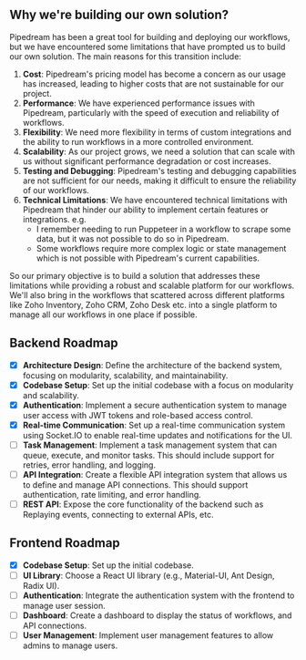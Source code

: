 ## Why we're building our own solution?
Pipedream has been a great tool for building and deploying our workflows, but we have encountered some limitations that have prompted us to build our own solution. The main reasons for this transition include:
1. **Cost**: Pipedream's pricing model has become a concern as our usage has increased, leading to higher costs that are not sustainable for our project.
2. **Performance**: We have experienced performance issues with Pipedream, particularly with the speed of execution and reliability of workflows.
3. **Flexibility**: We need more flexibility in terms of custom integrations and the ability to run workflows in a more controlled environment.
4. **Scalability**: As our project grows, we need a solution that can scale with us without significant performance degradation or cost increases.
5. **Testing and Debugging**: Pipedream's testing and debugging capabilities are not sufficient for our needs, making it difficult to ensure the reliability of our workflows.
6. **Technical Limitations**: We have encountered technical limitations with Pipedream that hinder our ability to implement certain features or integrations. e.g. 
   - I remember needing to run Puppeteer in a workflow to scrape some data, but it was not possible to do so in Pipedream.
   - Some workflows require more complex logic or state management which is not possible with Pipedream's current capabilities.

So our primary objective is to build a solution that addresses these limitations while providing a robust and scalable platform for our workflows. We'll also bring in the workflows that scattered across different platforms like Zoho Inventory, Zoho CRM, Zoho Desk etc. into a single platform to manage all our workflows in one place if possible.

## Backend Roadmap
- [x] **Architecture Design**: Define the architecture of the backend system, focusing on modularity, scalability, and maintainability.
- [x] **Codebase Setup**: Set up the initial codebase with a focus on modularity and scalability.
- [x] **Authentication**: Implement a secure authentication system to manage user access with JWT tokens and role-based access control.
- [x] **Real-time Communication**: Set up a real-time communication system using Socket.IO to enable real-time updates and notifications for the UI.
- [ ] **Task Management**: Implement a task management system that can queue, execute, and monitor tasks. This should include support for retries, error handling, and logging.
- [ ] **API Integration**: Create a flexible API integration system that allows us to define and manage API connections. This should support authentication, rate limiting, and error handling.
- [ ] **REST API**: Expose the core functionality of the backend such as Replaying events, connecting to external APIs, etc.

## Frontend Roadmap
- [x] **Codebase Setup**: Set up the initial codebase.
- [ ] **UI Library**: Choose a React UI library (e.g., Material-UI, Ant Design, Radix UI).
- [ ] **Authentication**: Integrate the authentication system with the frontend to manage user session.
- [ ] **Dashboard**: Create a dashboard to display the status of workflows, and API connections.
- [ ] **User Management**: Implement user management features to allow admins to manage users.